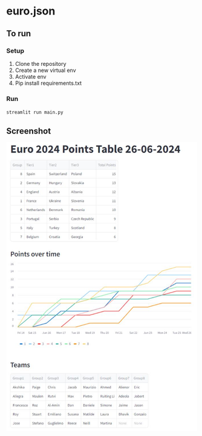 # euro.json

## To run

### Setup
1. Clone the repository
2. Create a new virtual env
3. Activate env
4. Pip install requirements.txt

### Run

`streamlit run main.py`

## Screenshot

![Screenshot](2024-06-26_update.jpg)